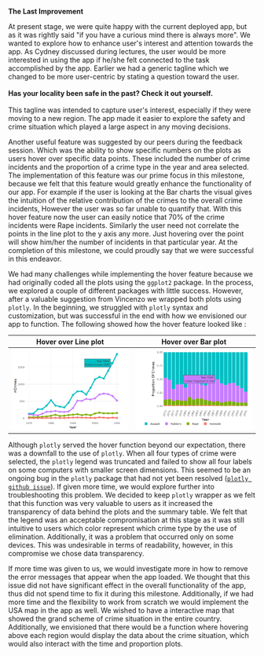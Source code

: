 **The Last Improvement**

At present stage, we were quite happy with the current deployed app,  but as it was rightly said "if you have a curious mind there is always more". We wanted to explore how to enhance user's interest and attention towards the app. As Cydney discussed during lectures, the user would be more interested in using the app if he/she felt connected to the task accomplished by the app.
Earlier we had a generic tagline which we changed to be more user-centric by stating a question toward the user.  <br><br>
**Has your locality been safe in the past?  Check it out yourself.**<br><br>
This tagline was intended to capture user's interest, especially if they were moving to a new region. The app made it easier to explore the safety and crime situation which played a large aspect in any moving decisions.

Another useful feature was suggested by our peers during the feedback session. Which was the ability to show specific numbers on the plots as users hover over specific data points. These included the number of crime incidents and the proportion of a crime type in the year and area selected. The implementation of this feature was our prime focus in this milestone, because we felt that this feature would greatly enhance the functionality of our app.
For example if the user is looking at the Bar charts the visual gives the intuition of the relative contribution of the crimes to the overall crime incidents, However the user was so far unable to quantify that. With this hover feature now the user can easily notice that 70% of the crime incidents were Rape incidents. Similarly the user need not correlate the points in the line plot to the y axis any more. Just hovering over the point will show him/her the number of incidents in that particular year. At the completion of this milestone, we could proudly say that we were successful in this endeavor.

We had many challenges while implementing the hover feature because we had originally coded all the plots using the ``ggplot2`` package. In the process, we explored a couple of different packages with little success. However, after a valuable suggestion from Vincenzo we wrapped both plots using ``plotly``. In the beginning, we struggled with ``plotly`` syntax and customization, but was successful in the end with how we envisioned our app to function. The following showed how the hover feature looked like :

|    <center>Hover over Line plot </center>         | <center>Hover over Bar plot</center> |
|-------------------------:|:-------------------------|
|![](../figure/Hover_Image1.PNG)  |  ![](../figure/Hover_Image2.png)|

Although `plotly` served the hover function beyond our expectation, there was a downfall to the use of `plotly`. When all four types of crime were selected, the `plotly` legend was truncated and failed to show all four labels on some computers with smaller screen dimensions. This seemed to be an ongoing bug in the `plotly` package that had not yet been resolved ([`plotly github issue`](https://github.com/ropensci/plotly/issues/848)). If given more time, we would explore further into troubleshooting this problem. We decided to keep `plotly` wrapper as we felt that this function was very valuable to users as it increased the transparency of data behind the plots and the summary table. We felt that the legend was an acceptable compromisation at this stage as it was still intuitive to users which color represent which crime type by the use of elimination. Additionally, it was a problem that occurred only on some devices. This was undesirable in terms of readability, however, in this compromise we chose data transparency.

If more time was given to us, we would investigate more in how to remove the error messages that appear when the app loaded. We thought that this issue did not have significant effect in the overall functionality of the app, thus did not spend time to fix it during this milestone. Additionally, if we had more time and the flexibility to work from scratch we would implement the USA map in the app as well. We wished to have a interactive map that showed the grand scheme of crime situation in the entire country. Additionally, we envisioned that there would be a function where hovering above each region would display the data about the crime situation, which would also interact with the time and proportion plots.
